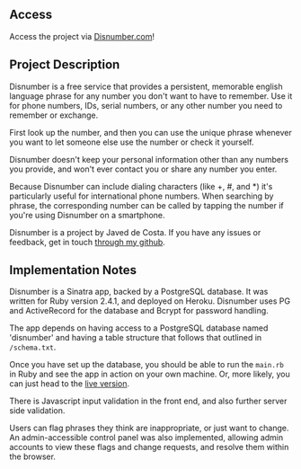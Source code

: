 ## Access

Access the project via [Disnumber.com](http://www.disnumber.com)!

## Project Description

Disnumber is a free service that provides a persistent, memorable english language phrase for any number you don't want to have to remember. Use it for phone numbers, IDs, serial numbers, or any other number you need to remember or exchange.

First look up the number, and then you can use the unique phrase whenever you want to let someone else use the number or check it yourself.

Disnumber doesn't keep your personal information other than any numbers you provide, and won't ever contact you or share any number you enter.

Because Disnumber can include dialing characters (like +, #, and \*) it's particularly useful for international phone numbers. When searching by phrase, the corresponding number can be called by tapping the number if you're using Disnumber on a smartphone.

Disnumber is a project by Javed de Costa. If you have any issues or feedback, get in touch [through my github](github.com/javeddc).

## Implementation Notes

Disnumber is a Sinatra app, backed by a PostgreSQL database. It was written for Ruby version 2.4.1, and deployed on Heroku. Disnumber uses PG and ActiveRecord for the database and Bcrypt for password handling.

The app depends on having access to a PostgreSQL database named 'disnumber' and having a table structure that follows that outlined in `/schema.txt`.

Once you have set up the database, you should be able to run the `main.rb` in Ruby and see the app in action on your own machine. Or, more likely, you can just head to the [live version](http://www.disnumber.com).

There is Javascript input validation in the front end, and also further server side validation.

Users can flag phrases they think are inappropriate, or just want to change. An admin-accessible control panel was also implemented, allowing admin accounts to view these flags and change requests, and resolve them within the browser.
